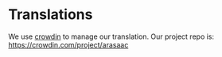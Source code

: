 # Translations

We use [crowdin](htts://www.crowdin.com) to manage our translation. Our project repo is: https://crowdin.com/project/arasaac
